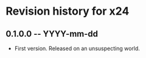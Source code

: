 # Revision history for x24

## 0.1.0.0 -- YYYY-mm-dd

* First version. Released on an unsuspecting world.
